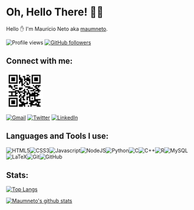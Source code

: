 # **Oh, Hello There!** 👨‍💻

Hello ✋ I'm Maurício Neto aka [maumneto][website].

![Profile views](https://gpvc.arturio.dev/maumneto)
[![GitHub followers](https://img.shields.io/github/followers/maumneto.svg?style=social&label=Follow&maxAge=2592000)](https://github.com/maumneto?tab=followers)
  
## **Connect with me:**

<img align="center" alt="qrcode linktree" width="100px" src="./QRcodeMauricio.png" />


[![Gmail](https://img.shields.io/badge/Gmail-D14836?style=for-the-badge&logo=gmail&logoColor=white)](mailto:maumneto@gmail.com)
[![Twitter](https://img.shields.io/badge/Twitter-1DA1F2?style=for-the-badge&logo=twitter&logoColor=white)](https://twitter.com/maumneto)
[![LinkedIn](https://img.shields.io/badge/LinkedIn-0077B5?style=for-the-badge&logo=linkedin&logoColor=white)](https://www.linkedin.com/in/maumneto/)

## **Languages and Tools I use:**

<img alt="HTML5" src="https://img.shields.io/badge/html5%20-%23E34F26.svg?&style=for-the-badge&logo=html5&logoColor=white"/><img alt="CSS3" src="https://img.shields.io/badge/css3%20-%231572B6.svg?&style=for-the-badge&logo=css3&logoColor=white"/><img alt="Javascript" src="https://img.shields.io/badge/JavaScript-323330?style=for-the-badge&logo=javascript&logoColor=F7DF1E"/><img alt="NodeJS" src="https://img.shields.io/badge/Node.js-43853D?style=for-the-badge&logo=node.js&logoColor=white" /><img alt="Python" src="https://img.shields.io/badge/Python-14354C?style=for-the-badge&logo=python&logoColor=white" /><img alt="C" src="https://img.shields.io/badge/c%20-%2300599C.svg?&style=for-the-badge&logo=c&logoColor=white"/><img alt="C++" src="https://img.shields.io/badge/c++%20-%2300599C.svg?&style=for-the-badge&logo=c%2B%2B&ogoColor=white"/><img alt="R" src="https://img.shields.io/badge/r-%23276DC3.svg?&style=for-the-badge&logo=r&logoColor=white"/><img alt="MySQL" src="https://img.shields.io/badge/MySQL-00000F?style=for-the-badge&logo=mysql&logoColor=white"/><img alt="LaTeX" src="https://img.shields.io/badge/latex%20-%23008080.svg?&style=for-the-badge&logo=latex&logoColor=white"/><img alt="Git" src="https://img.shields.io/badge/git%20-%23F05033.svg?&style=for-the-badge&logo=git&logoColor=white"/><img alt="GitHub" src="https://img.shields.io/badge/github%20-%23121011.svg?&style=for-the-badge&logo=github&logoColor=white"/>


## **Stats:** 

[![Top Langs](https://github-readme-stats.vercel.app/api/top-langs/?username=maumneto&hide=makefile&layout=compact)](https://github.com/anuraghazra/github-readme-stats)


[![Maumneto's github stats](https://github-readme-stats.vercel.app/api?username=maumneto&show_icons=true&theme=dark&show_owner=true)](https://github.com/anuraghazra/github-readme-stats)

[website]: https://maumneto.github.io/mauriciomoreira/
